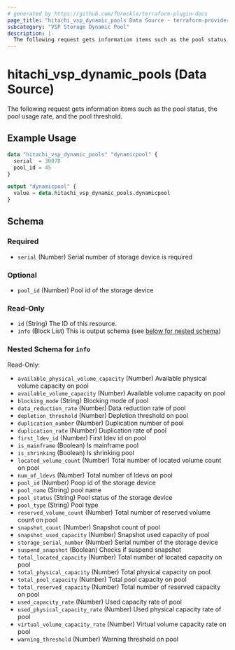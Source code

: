 ```yaml
---
# generated by https://github.com/fbreckle/terraform-plugin-docs
page_title: "hitachi_vsp_dynamic_pools Data Source - terraform-provider-hitachi"
subcategory: "VSP Storage Dynamic Pool"
description: |-
  The following request gets information items such as the pool status, the pool usage rate, and the pool threshold.
---
```


# hitachi_vsp_dynamic_pools (Data Source)

The following request gets information items such as the pool status, the pool usage rate, and the pool threshold.

## Example Usage

```terraform
data "hitachi_vsp_dynamic_pools" "dynamicpool" {
  serial  = 30078
  pool_id = 45
}

output "dynamicpool" {
  value = data.hitachi_vsp_dynamic_pools.dynamicpool
}
```

<!-- schema generated by tfplugindocs -->
## Schema

### Required

- `serial` (Number) Serial number of storage device is required

### Optional

- `pool_id` (Number) Pool id of the storage device

### Read-Only

- `id` (String) The ID of this resource.
- `info` (Block List) This is output schema (see [below for nested schema](#nestedblock--info))

<a id="nestedblock--info"></a>
### Nested Schema for `info`

Read-Only:

- `available_physical_volume_capacity` (Number) Available physical volume capacity on pool
- `available_volume_capacity` (Number) Available volume capacity on pool
- `blocking_mode` (String) Blocking mode of pool
- `data_reduction_rate` (Number) Data reduction rate of pool
- `depletion_threshold` (Number) Depletion threshold on pool
- `duplication_number` (Number) Duplication number of pool
- `duplication_rate` (Number) Duplication rate of pool
- `first_ldev_id` (Number) First ldev id on pool
- `is_mainframe` (Boolean) Is mainframe pool
- `is_shrinking` (Boolean) Is shrinking pool
- `located_volume_count` (Number) Total number of located volume count on pool
- `num_of_ldevs` (Number) Total number of ldevs on pool
- `pool_id` (Number) Poop id of the storage device
- `pool_name` (String) pool name
- `pool_status` (String) Pool status of the storage device
- `pool_type` (String) Pool type
- `reserved_volume_count` (Number) Total number of reserved volume count on pool
- `snapshot_count` (Number) Snapshot count of pool
- `snapshot_used_capacity` (Number) Snapshot used capacity of pool
- `storage_serial_number` (Number) Serial number of the storage device
- `suspend_snapshot` (Boolean) Checks if suspend snapshot
- `total_located_capacity` (Number) Total number of located capacity on pool
- `total_physical_capacity` (Number) Total physical capacity on pool
- `total_pool_capacity` (Number) Total pool capacity on pool
- `total_reserved_capacity` (Number) Total number of reserved capacity on pool
- `used_capacity_rate` (Number) Used capacity rate of pool
- `used_physical_capacity_rate` (Number) Used physical capacity rate of pool
- `virtual_volume_capacity_rate` (Number) Virtual volume capacity rate on pool
- `warning_threshold` (Number) Warning threshold on pool


